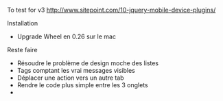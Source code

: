 To test for v3
http://www.sitepoint.com/10-jquery-mobile-device-plugins/


Installation
- Upgrade Wheel en 0.26 sur le mac

Reste faire

- Résoudre le problème de design moche des listes
- Tags comptant les vrai messages visibles
- Déplacer une action vers un autre tab
- Rendre le code plus simple entre les 3 onglets
- 
